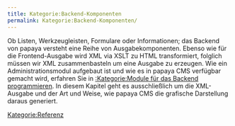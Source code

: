 ```yaml
---
title: Kategorie:Backend-Komponenten
permalink: Kategorie:Backend-Komponenten/
---
```


Ob Listen, Werkzeugleisten, Formulare oder Informationen; das Backend von papaya versteht eine Reihe von Ausgabekomponenten. Ebenso wie für die Frontend-Ausgabe wird XML via XSLT zu HTML transformiert, folglich müssen wir XML zusammenbasteln um eine Ausgabe zu erzeugen. Wie ein Administrationsmodul aufgebaut ist und wie es in papaya CMS verfügbar gemacht wird, erfahren Sie in [:Kategorie:Module für das Backend programmieren](/:export_de/Kategorie:Module_für_das_Backend_programmieren ). In diesem Kapitel geht es ausschließlich um die XML-Ausgabe und der Art und Weise, wie papaya CMS die grafische Darstellung daraus generiert.

[Kategorie:Referenz](export_de/Kategorie:Referenz )